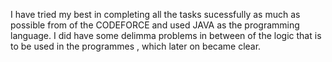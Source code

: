 I have tried my best in completing all the tasks sucessfully as much as possible from of the CODEFORCE and used JAVA as the programming language. 
I did have some delimma problems in between of the logic that is to be used in the programmes , which later on became clear.
